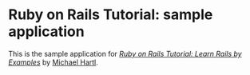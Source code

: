 # Ruby on Rails Tutorial: sample application

This is the sample application for
[*Ruby on Rails Tutorial: Learn Rails by Examples*](http://railstutorial.org/)
by [Michael Hartl](http://michaelhartl.com/).
